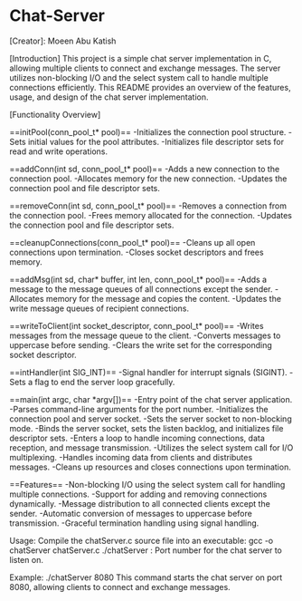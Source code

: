 # Chat-Server
[Creator]: Moeen Abu Katish

[Introduction]
This project is a simple chat server implementation in C, allowing multiple clients to connect and exchange messages. The server utilizes non-blocking I/O and the select system call to handle multiple connections efficiently. This README provides an overview of the features, usage, and design of the chat server implementation.

[Functionality Overview]

==initPool(conn_pool_t* pool)==
-Initializes the connection pool structure.
-Sets initial values for the pool attributes.
-Initializes file descriptor sets for read and write operations.

==addConn(int sd, conn_pool_t* pool)==
-Adds a new connection to the connection pool.
-Allocates memory for the new connection.
-Updates the connection pool and file descriptor sets.

==removeConn(int sd, conn_pool_t* pool)==
-Removes a connection from the connection pool.
-Frees memory allocated for the connection.
-Updates the connection pool and file descriptor sets.

==cleanupConnections(conn_pool_t* pool)==
-Cleans up all open connections upon termination.
-Closes socket descriptors and frees memory.

==addMsg(int sd, char* buffer, int len, conn_pool_t* pool)==
-Adds a message to the message queues of all connections except the sender.
-Allocates memory for the message and copies the content.
-Updates the write message queues of recipient connections.

==writeToClient(int socket_descriptor, conn_pool_t* pool)==
-Writes messages from the message queue to the client.
-Converts messages to uppercase before sending.
-Clears the write set for the corresponding socket descriptor.


==intHandler(int SIG_INT)==
-Signal handler for interrupt signals (SIGINT).
-Sets a flag to end the server loop gracefully.

==main(int argc, char *argv[])==
-Entry point of the chat server application.
-Parses command-line arguments for the port number.
-Initializes the connection pool and server socket.
-Sets the server socket to non-blocking mode.
-Binds the server socket, sets the listen backlog, and initializes file descriptor sets.
-Enters a loop to handle incoming connections, data reception, and message transmission.
-Utilizes the select system call for I/O multiplexing.
-Handles incoming data from clients and distributes messages.
-Cleans up resources and closes connections upon termination.

==Features==
-Non-blocking I/O using the select system call for handling multiple connections.
-Support for adding and removing connections dynamically.
-Message distribution to all connected clients except the sender.
-Automatic conversion of messages to uppercase before transmission.
-Graceful termination handling using signal handling.

Usage:
Compile the chatServer.c source file into an executable:
gcc -o chatServer chatServer.c
./chatServer <port>
<port>: Port number for the chat server to listen on.

Example:
./chatServer 8080
This command starts the chat server on port 8080, allowing clients to connect and exchange messages.

